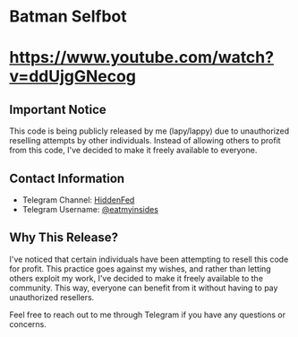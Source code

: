 # Batman Selfbot
# https://www.youtube.com/watch?v=ddUjgGNecog

## Important Notice
This code is being publicly released by me (lapy/lappy) due to unauthorized reselling attempts by other individuals. Instead of allowing others to profit from this code, I've decided to make it freely available to everyone.

## Contact Information
- Telegram Channel: [HiddenFed](https://t.me/hiddenfed)
- Telegram Username: [@eatmyinsides](https://t.me/eatmyinsides)

## Why This Release?
I've noticed that certain individuals have been attempting to resell this code for profit. This practice goes against my wishes, and rather than letting others exploit my work, I've decided to make it freely available to the community. This way, everyone can benefit from it without having to pay unauthorized resellers.

Feel free to reach out to me through Telegram if you have any questions or concerns.

